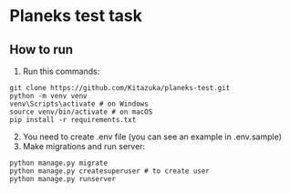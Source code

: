 # Planeks test task
## How to run
1. Run this commands:
```shell
git clone https://github.com/Kitazuka/planeks-test.git
python -m venv venv
venv\Scripts\activate # on Windows
source venv/bin/activate # on macOS
pip install -r requirements.txt
```
2. You need to create .env file (you can see an example in .env.sample)
3. Make migrations and run server:
```shell
python manage.py migrate
python manage.py createsuperuser # to create user
python manage.py runserver
```

